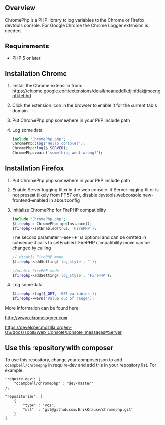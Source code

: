 ## Overview
ChromePhp is a PHP library to log variables to the Chrome or Firefox devtools console.
For Google Chrome the Chrome Logger extension is needed.

## Requirements
- PHP 5 or later

## Installation Chrome
1. Install the Chrome extension from: https://chrome.google.com/extensions/detail/noaneddfkdjfnfdakjjmocngnfkfehhd
2. Click the extension icon in the browser to enable it for the current tab's domain
3. Put ChromePhp.php somewhere in your PHP include path
4. Log some data

    ```php
    include 'ChromePhp.php';
    ChromePhp::log('Hello console!');
    ChromePhp::log($_SERVER);
    ChromePhp::warn('something went wrong!');
    ```

## Installation Firefox
1. Put ChromePhp.php somewhere in your PHP include path
2. Enable Server logging filter in the web console. If Server logging filter is not present (likely from FF 57 on), disable devtools.webconsole.new-frontend-enabled in about:config 
3. Initialize ChromePhp for FirePHP compatibility

    ```php
    include 'ChromePhp.php';
    $firephp = ChromePhp::getInstance();
    $firephp->setEnabled(true, 'FirePHP');
    ```
    The second parameter 'FirePHP' is optional and can be omitted in subsequent calls to setEnabled. FirePHP compatibility mode can be changed by calling
    ```php
    // disable FirePHP mode
    $firephp->addSetting('log_style', '');
    
    //enable FirePHP mode
    $firephp->addSetting('log_style', 'FirePHP');
    ```

4. Log some data

    ```php
    $firephp->log($_GET, 'GET variables');
    $firephp->warn('Value out of range');
    ```

More information can be found here:

http://www.chromelogger.com

https://developer.mozilla.org/en-US/docs/Tools/Web_Console/Console_messages#Server

## Use this repository with composer

To use this repository, change your composer.json to add `ccampbell/chromephp`
in require-dev and add this in your repository list. For example:

```
"require-dev": {
    "ccampbell/chromephp" : "dev-master"
},

"repositories": [
    {
        "type" : "vcs",
        "url"  : "git@github.com:ErikKrause/chromephp.git"
    }
]

```


